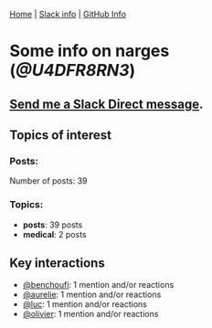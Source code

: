 [Home](https://kelu124.github.io/echommunity/) | [Slack info](https://kelu124.github.io/echommunity/) | [GitHub Info](https://kelu124.github.io/echommunity/github.html)

# Some info on __narges__ (_@U4DFR8RN3_)


## [Send me a Slack Direct message](https://echopen.slack.com/messages/@narges/).

## Topics of interest

### Posts: 

Number of posts: 39

### Topics:

* __posts__: 39 posts
* __medical__: 2 posts

## Key interactions 

* [@benchoufi](./U0B47KC3S.md): 1 mention and/or reactions
* [@aurelie](./U37GZRZU6.md): 1 mention and/or reactions
* [@luc](./U0AAL4W13.md): 1 mention and/or reactions
* [@olivier](./U04DFTZ7D.md): 1 mention and/or reactions
